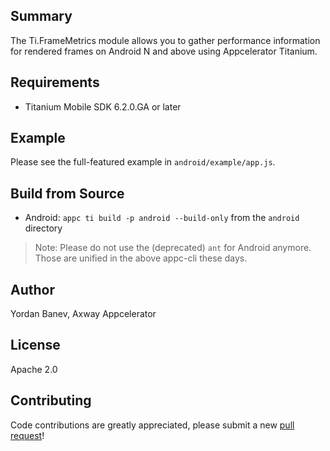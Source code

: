 Summary
---------------
The Ti.FrameMetrics module allows you to gather performance information for rendered frames on Android N and above using Appcelerator Titanium. 

Requirements
---------------
- Titanium Mobile SDK 6.2.0.GA or later

Example
---------------
Please see the full-featured example in `android/example/app.js`.

Build from Source
---------------
- Android: `appc ti build -p android --build-only` from the `android` directory

> Note: Please do not use the (deprecated) `ant` for Android anymore.
> Those are unified in the above appc-cli these days.

Author
---------------
Yordan Banev, Axway Appcelerator

License
---------------
Apache 2.0

Contributing
---------------
Code contributions are greatly appreciated, please submit a new [pull request](https://github.com/appcelerator-modules/ti.framemetrics/pull/new/master)!
